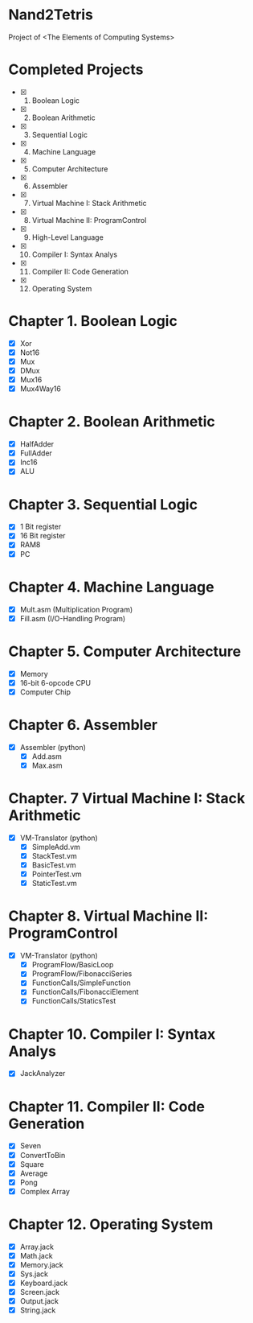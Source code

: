# Nand2Tetris
Project of \<The Elements of Computing Systems\>

# Completed Projects
- [x] 1. Boolean Logic
- [x] 2. Boolean Arithmetic
- [x] 3. Sequential Logic
- [x] 4. Machine Language
- [x] 5. Computer Architecture
- [x] 6. Assembler
- [x] 7. Virtual Machine I: Stack Arithmetic
- [x] 8. Virtual Machine II: ProgramControl
- [x] 9. High-Level Language
- [x] 10. Compiler I: Syntax Analys
- [x] 11. Compiler II: Code Generation
- [x] 12. Operating System

# Chapter 1. Boolean Logic

- [x] Xor
- [x] Not16
- [x] Mux
- [x] DMux
- [x] Mux16
- [x] Mux4Way16

# Chapter 2. Boolean Arithmetic

- [x] HalfAdder
- [x] FullAdder
- [x] Inc16
- [x] ALU

# Chapter 3. Sequential Logic

- [x] 1 Bit register
- [x] 16 Bit register
- [x] RAM8
- [x] PC

# Chapter 4. Machine Language

- [x] Mult.asm (Multiplication Program)
- [x] Fill.asm (I/O-Handling Program)

# Chapter 5. Computer Architecture

- [x] Memory
- [x] 16-bit 6-opcode CPU
- [x] Computer Chip

# Chapter 6. Assembler

- [x] Assembler (python)
    - [x] Add.asm
    - [x] Max.asm

# Chapter. 7 Virtual Machine I: Stack Arithmetic

- [x] VM-Translator (python)
    - [x] SimpleAdd.vm
    - [x] StackTest.vm
    - [x] BasicTest.vm
    - [x] PointerTest.vm
    - [x] StaticTest.vm

# Chapter 8. Virtual Machine II: ProgramControl

- [x] VM-Translator (python)
    - [x] ProgramFlow/BasicLoop
    - [x] ProgramFlow/FibonacciSeries
    - [x] FunctionCalls/SimpleFunction
    - [x] FunctionCalls/FibonacciElement
    - [x] FunctionCalls/StaticsTest

# Chapter 10. Compiler I: Syntax Analys

- [x] JackAnalyzer

# Chapter 11. Compiler II: Code Generation
- [x] Seven
- [x] ConvertToBin
- [x] Square
- [X] Average
- [X] Pong
- [X] Complex Array

# Chapter 12. Operating System

- [x] Array.jack
- [x] Math.jack
- [x] Memory.jack
- [x] Sys.jack
- [X] Keyboard.jack
- [X] Screen.jack
- [X] Output.jack
- [X] String.jack